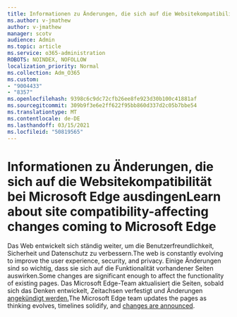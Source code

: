 ```yaml
---
title: Informationen zu Änderungen, die sich auf die Websitekompatibilität bei Microsoft Edge ausdingen
ms.author: v-jmathew
author: v-jmathew
manager: scotv
audience: Admin
ms.topic: article
ms.service: o365-administration
ROBOTS: NOINDEX, NOFOLLOW
localization_priority: Normal
ms.collection: Adm_O365
ms.custom:
- "9004433"
- "8357"
ms.openlocfilehash: 9398c6c9dc72cfb26ee8fe923d30b100c41881af
ms.sourcegitcommit: 309b9f3e6e2ff622f95bb860d337d2c05b7bbe54
ms.translationtype: MT
ms.contentlocale: de-DE
ms.lasthandoff: 03/15/2021
ms.locfileid: "50819565"
---
```

# <a name="learn-about-site-compatibility-affecting-changes-coming-to-microsoft-edge"></a><span data-ttu-id="2902b-102">Informationen zu Änderungen, die sich auf die Websitekompatibilität bei Microsoft Edge ausdingen</span><span class="sxs-lookup"><span data-stu-id="2902b-102">Learn about site compatibility-affecting changes coming to Microsoft Edge</span></span>

<span data-ttu-id="2902b-103">Das Web entwickelt sich ständig weiter, um die Benutzerfreundlichkeit, Sicherheit und Datenschutz zu verbessern.</span><span class="sxs-lookup"><span data-stu-id="2902b-103">The web is constantly evolving to improve the user experience, security, and privacy.</span></span> <span data-ttu-id="2902b-104">Einige Änderungen sind so wichtig, dass sie sich auf die Funktionalität vorhandener Seiten auswirken.</span><span class="sxs-lookup"><span data-stu-id="2902b-104">Some changes are significant enough to affect the functionality of existing pages.</span></span> <span data-ttu-id="2902b-105">Das Microsoft Edge-Team aktualisiert die Seiten, sobald sich das Denken entwickelt, Zeitachsen verfestigt und Änderungen [angekündigt werden.](https://go.microsoft.com/fwlink/?linkid=2135534)</span><span class="sxs-lookup"><span data-stu-id="2902b-105">The Microsoft Edge team updates the pages as thinking evolves, timelines solidify, and [changes are announced](https://go.microsoft.com/fwlink/?linkid=2135534).</span></span>

